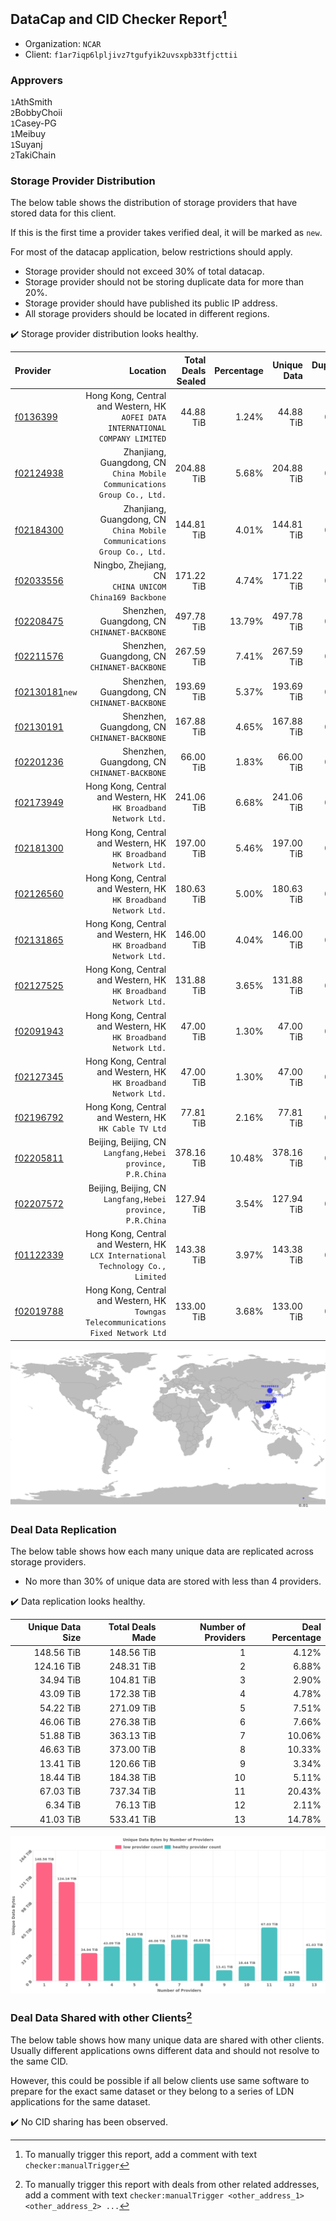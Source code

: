 ## DataCap and CID Checker Report[^1]
 - Organization: `NCAR`
 - Client: `f1ar7iqp6lpljivz7tgufyik2uvsxpb33tfjcttii`
### Approvers
`1`AthSmith<br/>`2`BobbyChoii<br/>`1`Casey-PG<br/>`1`Meibuy<br/>`1`Suyanj<br/>`2`TakiChain

### Storage Provider Distribution
The below table shows the distribution of storage providers that have stored data for this client.

If this is the first time a provider takes verified deal, it will be marked as `new`.

For most of the datacap application, below restrictions should apply.
 - Storage provider should not exceed 30% of total datacap.
 - Storage provider should not be storing duplicate data for more than 20%.
 - Storage provider should have published its public IP address.
 - All storage providers should be located in different regions.

✔️ Storage provider distribution looks healthy.

| Provider                                                    |                                                                              Location | Total Deals Sealed | Percentage | Unique Data | Duplicate Deals |
| :---------------------------------------------------------- | ------------------------------------------------------------------------------------: | -----------------: | ---------: | ----------: | --------------: |
| [f0136399](https://filfox.info/en/address/f0136399)         |     Hong Kong, Central and Western, HK<br/>`AOFEI DATA INTERNATIONAL COMPANY LIMITED` |          44.88 TiB |      1.24% |   44.88 TiB |           0.00% |
| [f02124938](https://filfox.info/en/address/f02124938)       |            Zhanjiang, Guangdong, CN<br/>`China Mobile Communications Group Co., Ltd.` |         204.88 TiB |      5.68% |  204.88 TiB |           0.00% |
| [f02184300](https://filfox.info/en/address/f02184300)       |            Zhanjiang, Guangdong, CN<br/>`China Mobile Communications Group Co., Ltd.` |         144.81 TiB |      4.01% |  144.81 TiB |           0.00% |
| [f02033556](https://filfox.info/en/address/f02033556)       |                             Ningbo, Zhejiang, CN<br/>`CHINA UNICOM China169 Backbone` |         171.22 TiB |      4.74% |  171.22 TiB |           0.00% |
| [f02208475](https://filfox.info/en/address/f02208475)       |                                       Shenzhen, Guangdong, CN<br/>`CHINANET-BACKBONE` |         497.78 TiB |     13.79% |  497.78 TiB |           0.00% |
| [f02211576](https://filfox.info/en/address/f02211576)       |                                       Shenzhen, Guangdong, CN<br/>`CHINANET-BACKBONE` |         267.59 TiB |      7.41% |  267.59 TiB |           0.00% |
| [f02130181](https://filfox.info/en/address/f02130181)`new`  |                                       Shenzhen, Guangdong, CN<br/>`CHINANET-BACKBONE` |         193.69 TiB |      5.37% |  193.69 TiB |           0.00% |
| [f02130191](https://filfox.info/en/address/f02130191)       |                                       Shenzhen, Guangdong, CN<br/>`CHINANET-BACKBONE` |         167.88 TiB |      4.65% |  167.88 TiB |           0.00% |
| [f02201236](https://filfox.info/en/address/f02201236)       |                                       Shenzhen, Guangdong, CN<br/>`CHINANET-BACKBONE` |          66.00 TiB |      1.83% |   66.00 TiB |           0.00% |
| [f02173949](https://filfox.info/en/address/f02173949)       |                    Hong Kong, Central and Western, HK<br/>`HK Broadband Network Ltd.` |         241.06 TiB |      6.68% |  241.06 TiB |           0.00% |
| [f02181300](https://filfox.info/en/address/f02181300)       |                    Hong Kong, Central and Western, HK<br/>`HK Broadband Network Ltd.` |         197.00 TiB |      5.46% |  197.00 TiB |           0.00% |
| [f02126560](https://filfox.info/en/address/f02126560)       |                    Hong Kong, Central and Western, HK<br/>`HK Broadband Network Ltd.` |         180.63 TiB |      5.00% |  180.63 TiB |           0.00% |
| [f02131865](https://filfox.info/en/address/f02131865)       |                    Hong Kong, Central and Western, HK<br/>`HK Broadband Network Ltd.` |         146.00 TiB |      4.04% |  146.00 TiB |           0.00% |
| [f02127525](https://filfox.info/en/address/f02127525)       |                    Hong Kong, Central and Western, HK<br/>`HK Broadband Network Ltd.` |         131.88 TiB |      3.65% |  131.88 TiB |           0.00% |
| [f02091943](https://filfox.info/en/address/f02091943)       |                    Hong Kong, Central and Western, HK<br/>`HK Broadband Network Ltd.` |          47.00 TiB |      1.30% |   47.00 TiB |           0.00% |
| [f02127345](https://filfox.info/en/address/f02127345)       |                    Hong Kong, Central and Western, HK<br/>`HK Broadband Network Ltd.` |          47.00 TiB |      1.30% |   47.00 TiB |           0.00% |
| [f02196792](https://filfox.info/en/address/f02196792)       |                              Hong Kong, Central and Western, HK<br/>`HK Cable TV Ltd` |          77.81 TiB |      2.16% |   77.81 TiB |           0.00% |
| [f02205811](https://filfox.info/en/address/f02205811)       |                         Beijing, Beijing, CN<br/>`Langfang,Hebei province, P.R.China` |         378.16 TiB |     10.48% |  378.16 TiB |           0.00% |
| [f02207572](https://filfox.info/en/address/f02207572)       |                         Beijing, Beijing, CN<br/>`Langfang,Hebei province, P.R.China` |         127.94 TiB |      3.54% |  127.94 TiB |           0.00% |
| [f01122339](https://filfox.info/en/address/f01122339)       |    Hong Kong, Central and Western, HK<br/>`LCX International Technology Co., Limited` |         143.38 TiB |      3.97% |  143.38 TiB |           0.00% |
| [f02019788](https://filfox.info/en/address/f02019788)       | Hong Kong, Central and Western, HK<br/>`Towngas Telecommunications Fixed Network Ltd` |         133.00 TiB |      3.68% |  133.00 TiB |           0.00% |

<img src="https://raw.githubusercontent.com/data-preservation-programs/filplus-checker-assets/main/filecoin-project/filecoin-plus-large-datasets/issues/1938/1688194112576.png"/>

### Deal Data Replication
The below table shows how each many unique data are replicated across storage providers.

- No more than 30% of unique data are stored with less than 4 providers.

✔️ Data replication looks healthy.

| Unique Data Size | Total Deals Made | Number of Providers | Deal Percentage |
| ---------------: | ---------------: | ------------------: | --------------: |
|       148.56 TiB |       148.56 TiB |                   1 |           4.12% |
|       124.16 TiB |       248.31 TiB |                   2 |           6.88% |
|        34.94 TiB |       104.81 TiB |                   3 |           2.90% |
|        43.09 TiB |       172.38 TiB |                   4 |           4.78% |
|        54.22 TiB |       271.09 TiB |                   5 |           7.51% |
|        46.06 TiB |       276.38 TiB |                   6 |           7.66% |
|        51.88 TiB |       363.13 TiB |                   7 |          10.06% |
|        46.63 TiB |       373.00 TiB |                   8 |          10.33% |
|        13.41 TiB |       120.66 TiB |                   9 |           3.34% |
|        18.44 TiB |       184.38 TiB |                  10 |           5.11% |
|        67.03 TiB |       737.34 TiB |                  11 |          20.43% |
|         6.34 TiB |        76.13 TiB |                  12 |           2.11% |
|        41.03 TiB |       533.41 TiB |                  13 |          14.78% |

<img src="https://raw.githubusercontent.com/data-preservation-programs/filplus-checker-assets/main/filecoin-project/filecoin-plus-large-datasets/issues/1938/1688194113783.png"/>

### Deal Data Shared with other Clients[^3]
The below table shows how many unique data are shared with other clients.
Usually different applications owns different data and should not resolve to the same CID.

However, this could be possible if all below clients use same software to prepare for the exact same dataset or they belong to a series of LDN applications for the same dataset.

✔️ No CID sharing has been observed.

[^1]: To manually trigger this report, add a comment with text `checker:manualTrigger`

[^2]: Deals from those addresses are combined into this report as they are specified with `checker:manualTrigger`

[^3]: To manually trigger this report with deals from other related addresses, add a comment with text `checker:manualTrigger <other_address_1> <other_address_2> ...`
